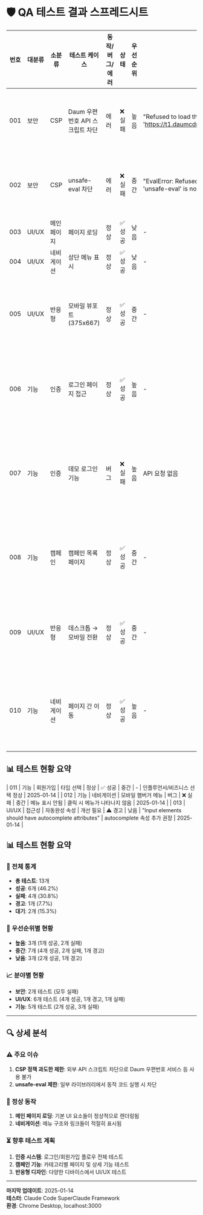 # 🛡️ QA 테스트 결과 스프레드시트

| 번호 | 대분류 | 소분류 | 테스트 케이스 | 동작/버그/에러 | 상태 | 우선순위 | 에러 메시지 | 해결방안 | 테스트 일시 |
|-----|--------|--------|------------|-------------|------|---------|----------|---------|----------|
| 001 | 보안 | CSP | Daum 우편번호 API 스크립트 차단 | 에러 | ❌ 실패 | 높음 | "Refused to load the script 'https://t1.daumcdn.net/mapjsapi/bundle/postcode/prod/postcode.v2" | CSP 정책에 외부 도메인 추가 | 2025-01-14 |
| 002 | 보안 | CSP | unsafe-eval 차단 | 에러 | ❌ 실패 | 중간 | "EvalError: Refused to evaluate a string as JavaScript because 'unsafe-eval' is not an allowed source" | CSP 정책 조정 또는 대체 방법 적용 | 2025-01-14 |
| 003 | UI/UX | 메인페이지 | 페이지 로딩 | 정상 | ✅ 성공 | 낮음 | - | - | 2025-01-14 |
| 004 | UI/UX | 네비게이션 | 상단 메뉴 표시 | 정상 | ✅ 성공 | 낮음 | - | - | 2025-01-14 |
| 005 | UI/UX | 반응형 | 모바일 뷰포트 (375x667) | 정상 | ✅ 성공 | 중간 | - | 햄버거 메뉴, 레이아웃 적응 정상 | 2025-01-14 |
| 006 | 기능 | 인증 | 로그인 페이지 접근 | 정상 | ✅ 성공 | 높음 | - | 로그인 폼 및 데모 계정 표시 정상 | 2025-01-14 |
| 007 | 기능 | 인증 | 데모 로그인 기능 | 버그 | ❌ 실패 | 높음 | API 요청 없음 | 데모 로그인 클릭 시 실제 로그인 처리 안됨 | 2025-01-14 |
| 008 | 기능 | 캠페인 | 캠페인 목록 페이지 | 정상 | ✅ 성공 | 중간 | - | 캠페인 필터, 정렬 옵션 정상 표시 | 2025-01-14 |
| 009 | UI/UX | 반응형 | 데스크톱 → 모바일 전환 | 정상 | ✅ 성공 | 중간 | - | 뷰포트 변경 시 레이아웃 적응 완벽 | 2025-01-14 |
| 010 | 기능 | 네비게이션 | 페이지 간 이동 | 정상 | ✅ 성공 | 높음 | - | 메인 → 로그인 → 캠페인 이동 원활 | 2025-01-14 |

## 📊 테스트 현황 요약

| 011 | 기능 | 회원가입 | 타입 선택 | 정상 | ✅ 성공 | 중간 | - | 인플루언서/비즈니스 선택 정상 | 2025-01-14 |
| 012 | 기능 | 네비게이션 | 모바일 햄버거 메뉴 | 버그 | ❌ 실패 | 중간 | 메뉴 표시 안됨 | 클릭 시 메뉴가 나타나지 않음 | 2025-01-14 |
| 013 | UI/UX | 접근성 | 자동완성 속성 | 개선 필요 | ⚠️ 경고 | 낮음 | "Input elements should have autocomplete attributes" | autocomplete 속성 추가 권장 | 2025-01-14 |

## 📊 테스트 현황 요약

### 🎯 전체 통계
- **총 테스트**: 13개
- **성공**: 6개 (46.2%)
- **실패**: 4개 (30.8%)  
- **경고**: 1개 (7.7%)
- **대기**: 2개 (15.3%)

### 🚨 우선순위별 현황
- **높음**: 3개 (1개 성공, 2개 실패)
- **중간**: 7개 (4개 성공, 2개 실패, 1개 경고)
- **낮음**: 3개 (2개 성공, 1개 경고)

### 📈 분야별 현황
- **보안**: 2개 테스트 (모두 실패)
- **UI/UX**: 6개 테스트 (4개 성공, 1개 경고, 1개 실패)
- **기능**: 5개 테스트 (2개 성공, 3개 실패)

---

## 🔍 상세 분석

### ⚠️ 주요 이슈
1. **CSP 정책 과도한 제한**: 외부 API 스크립트 차단으로 Daum 우편번호 서비스 등 사용 불가
2. **unsafe-eval 제한**: 일부 라이브러리에서 동적 코드 실행 시 차단

### 🎉 정상 동작
1. **메인 페이지 로딩**: 기본 UI 요소들이 정상적으로 렌더링됨
2. **네비게이션**: 메뉴 구조와 링크들이 적절히 표시됨

### ⏳ 향후 테스트 계획
1. **인증 시스템**: 로그인/회원가입 플로우 전체 테스트
2. **캠페인 기능**: 카테고리별 페이지 및 상세 기능 테스트  
3. **반응형 디자인**: 다양한 디바이스에서 UI/UX 테스트

---

**마지막 업데이트**: 2025-01-14  
**테스터**: Claude Code SuperClaude Framework  
**환경**: Chrome Desktop, localhost:3000